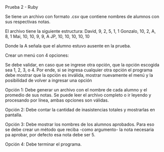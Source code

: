Prueba 2 - Ruby

Se tiene un archivo con formato .csv que contiene nombres de alumnos con sus
respectivas notas.

El archivo tiene la siguiente estructura:
David, 9, 2, 5, 1, 1
Gonzalo, 10, 2, A, 8, 1
Mai, 10, 10, 9, 9, A
JP, 10, 10, 10, 10, 10

Donde la A señala que el alumno estuvo ausente en la prueba.

Crear un menú con 4 opciones:

Se debe validar, en caso que se ingrese otra opción, que la opción
escogida sea 1, 2, 3, o 4. Por ende, si se ingresa cualquier otra opción el
programa debe mostrar que la opción es inválida, mostrar nuevamente
el menú y la posibilidad de volver a ingresar una opción

Opción 1: Debe generar un archivo con el nombre de cada alumno y el
promedio de sus notas.
Se puede leer el archivo completo o ir leyendo y procesando
por línea, ambas opciones son válidas.

Opción 2: Debe contar la cantidad de inasistencias totales y mostrarlas en
pantalla.

Opción 3: Debe mostrar los nombres de los alumnos aprobados. Para eso
se debe crear un método que reciba -como argumento- la nota necesaria pa
aprobar, por defecto esa nota debe ser 5.

Opción 4: Debe terminar el programa.